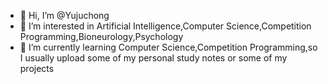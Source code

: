 - 👋 Hi, I’m @Yujuchong
- 👀 I’m interested in Artificial Intelligence,Computer Science,Competition Programming,Bioneurology,Psychology
- 🌱 I’m currently learning Computer Science,Competition Programming,so I usually upload some of my personal study notes or some of my projects

<!---
Yujuchong/Yujuchong is a ✨ special ✨ repository because its `README.md` (this file) appears on your GitHub profile.
You can click the Preview link to take a look at your changes.
--->
